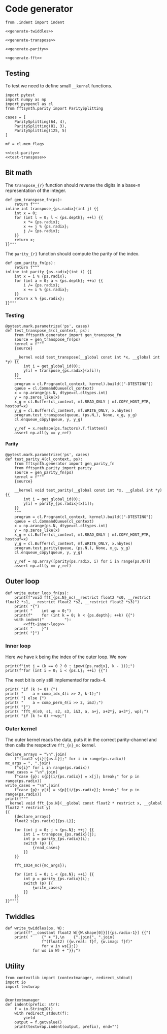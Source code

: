 # Code generator

``` {.python file=fftsynth/generator.py}
from .indent import indent

<<generate-twiddles>>

<<generate-transpose>>

<<generate-parity>>

<<generate-fft>>
```

## Testing
To test we need to define small `__kernel` functions.

``` {.python file=test/test_generator.py}
import pytest
import numpy as np
import pyopencl as cl
from fftsynth.parity import ParitySplitting

cases = [
    ParitySplitting(64, 4),
    ParitySplitting(81, 3),
    ParitySplitting(125, 5)
]

mf = cl.mem_flags

<<test-parity>>
<<test-transpose>>
```

## Bit math
The `transpose_{r}` function should reverse the digits in a base-n representation of the integer.

``` {.python #generate-transpose}
def gen_transpose_fn(ps):
    return f"""
inline int transpose_{ps.radix}(int j) {{
    int x = 0;
    for (int l = 0; l < {ps.depth}; ++l) {{
        x *= {ps.radix};
        x += j % {ps.radix};
        j /= {ps.radix};
    }}
    return x;
}}"""
```

The `parity_{r}` function should compute the parity of the index.

``` {.python #generate-parity}
def gen_parity_fn(ps):
    return f"""
inline int parity_{ps.radix}(int i) {{
    int x = i % {ps.radix};
    for (int a = 0; a < {ps.depth}; ++a) {{
        i /= {ps.radix};
        x += i % {ps.radix};
    }}
    return x % {ps.radix};
}}"""
```

### Testing

``` {.python #test-transpose}
@pytest.mark.parametrize('ps', cases)
def test_transpose_4(cl_context, ps):
    from fftsynth.generator import gen_transpose_fn
    source = gen_transpose_fn(ps)
    kernel = f"""
    {source}

    __kernel void test_transpose(__global const int *x, __global int *y) {{
        int i = get_global_id(0);
        y[i] = transpose_{ps.radix}(x[i]);
    }}
    """
    program = cl.Program(cl_context, kernel).build(["-DTESTING"])
    queue = cl.CommandQueue(cl_context)
    x = np.arange(ps.N, dtype=cl.cltypes.int)
    y = np.zeros_like(x)
    x_g = cl.Buffer(cl_context, mf.READ_ONLY | mf.COPY_HOST_PTR, hostbuf=x)
    y_g = cl.Buffer(cl_context, mf.WRITE_ONLY, x.nbytes)
    program.test_transpose(queue, (ps.N,), None, x_g, y_g)
    cl.enqueue_copy(queue, y, y_g)

    y_ref = x.reshape(ps.factors).T.flatten()
    assert np.all(y == y_ref)
```

#### Parity

``` {.python #test-parity}
@pytest.mark.parametrize('ps', cases)
def test_parity_4(cl_context, ps):
    from fftsynth.generator import gen_parity_fn
    from fftsynth.parity import parity
    source = gen_parity_fn(ps)
    kernel = f"""
    {source}

    __kernel void test_parity(__global const int *x, __global int *y) {{
        int i = get_global_id(0);
        y[i] = parity_{ps.radix}(x[i]);
    }}
    """
    program = cl.Program(cl_context, kernel).build(["-DTESTING"])
    queue = cl.CommandQueue(cl_context)
    x = np.arange(ps.N, dtype=cl.cltypes.int)
    y = np.zeros_like(x)
    x_g = cl.Buffer(cl_context, mf.READ_ONLY | mf.COPY_HOST_PTR, hostbuf=x)
    y_g = cl.Buffer(cl_context, mf.WRITE_ONLY, x.nbytes)
    program.test_parity(queue, (ps.N,), None, x_g, y_g)
    cl.enqueue_copy(queue, y, y_g)

    y_ref = np.array([parity(ps.radix, i) for i in range(ps.N)]) 
    assert np.all(y == y_ref)
```

## Outer loop

``` {.python #generate-fft}
def write_outer_loop_fn(ps):
    print(f"void fft_{ps.N}_mc(__restrict float2 *s0, __restrict float2 *s1, __restrict float2 *s2, __restrict float2 *s3)")
    print( "{")
    print( "    int wp = 0;")
    print(f"    for (int k = 0; k < {ps.depth}; ++k) {{")
    with indent("         "):
        <<fft-inner-loop>>
    print( "    }")
    print( "}")
```

### Inner loop
Here we have `k` being the index of the outer loop. We now 

``` {.python #fft-inner-loop}
print(f"int j = (k == 0 ? 0 : ipow({ps.radix}, k - 1));")
print(f"for (int i = 0; i < {ps.L}; ++i) {{")
```

The next bit is only still implemented for radix-4.

``` {.python #fft-inner-loop}
print( "if (k != 0) {")
print( "    a = comp_idx_4(i >> 2, k-1);")
print( "} else {")
print( "    a = comp_perm_4(i >> 2, i&3);")
print( "}")
print( "fft_4(s0, s1, s2, s3, i&3, a, a+j, a+2*j, a+3*j, wp);")
print( "if (k != 0) ++wp;")
```

### Outer kernel
The outer kernel reads the data, puts it in the correct parity-channel and then calls the respective `fft_{n}_mc` kernel.

``` {.python #generate-outer-fft}
declare_arrays = "\n".join(
    f"float2 s{i}[{ps.L}];" for i in range(ps.radix))
mc_args = ", ".join(
    f"s{i}" for i in range(ps.radix))
read_cases = "\n".join(
    f"case {p}: s{p}[i/{ps.radix}] = x[j]; break;" for p in range(ps.radix))
write_cases = "\n".join(
    f"case {p}: y[i] = s{p}[i/{ps.radix}]; break;" for p in range(ps.radix))
print(f"""
__kernel void fft_{ps.N}(__global const float2 * restrict x, __global float2 * restrict y)
{{
    {declare_arrays}
    float2 s{ps.radix}[{ps.L}];

    for (int j = 0; j < {ps.N}; ++j) {{
        int i = transpose_{ps.radix}(j);
        int p = parity_{ps.radix}(i);
        switch (p) {{
            {read_cases}
        }}
    }}

    fft_1024_mc({mc_args});

    for (int i = 0; i < {ps.N}; ++i) {{
        int p = parity_{ps.radix}(i);
        switch (p) {{
            {write_cases}
        }}
    }}
}}""")
```

## Twiddles

``` {.python #generate-twiddles}
def write_twiddles(ps, W):
    print(f"__constant float2 W[{W.shape[0]}][{ps.radix-1}] {{")
    print( "    {" + "},\n    {".join(", ".join(
                f"(float2) ({w.real: f}f, {w.imag: f}f)"
                for w in ws[1:])
            for ws in W) + "}};")
```

## Utility

``` {.python file=fftsynth/indent.py}
from contextlib import (contextmanager, redirect_stdout)
import io
import textwrap


@contextmanager
def indent(prefix: str):
    f = io.StringIO()
    with redirect_stdout(f):
        yield
    output = f.getvalue()
    print(textwrap.indent(output, prefix), end="")
```
